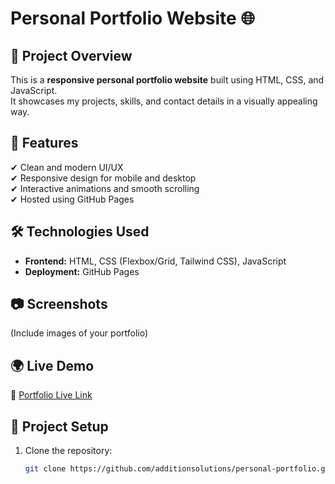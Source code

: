 # Personal Portfolio Website 🌐  

## 📌 Project Overview  
This is a **responsive personal portfolio website** built using HTML, CSS, and JavaScript.  
It showcases my projects, skills, and contact details in a visually appealing way.  

## 🚀 Features  
✔ Clean and modern UI/UX  
✔ Responsive design for mobile and desktop  
✔ Interactive animations and smooth scrolling  
✔ Hosted using GitHub Pages  

## 🛠 Technologies Used  
- **Frontend:** HTML, CSS (Flexbox/Grid, Tailwind CSS), JavaScript  
- **Deployment:** GitHub Pages  

## 📷 Screenshots  
(Include images of your portfolio)  

## 🌍 Live Demo  
🔗 [Portfolio Live Link](https://additionsolutions.github.io/prj-personalportfolio/)  

## 📂 Project Setup  
1. Clone the repository:  
   ```sh
   git clone https://github.com/additionsolutions/personal-portfolio.git
